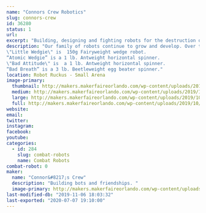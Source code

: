 ```yaml
---
name: "Connors Crew Robotics"
slug: connors-crew
id: 36280
status: 1
url: 
excerpt: "Building, designing and fighting robots for the destruction of all mankind.  "
description: "Our family of robots continue to grow and develop. Over time we have won several tournaments and really enjoy the friendships and robot community. Our family members are:
\"Little Wedgie\" is  150g Fairyweight wedge robot.
“Atomic Wedgie” is a 1 lb. Antweight horizontal spinner.
\"Bad Attitude\" is  a 1 lb. Antweight horizontal spinner.   
“Bad Breath” is a 3 lb. Beetleweight egg beater spinner."
location: Robot Ruckus - Small Arena
image-primary:
  thumbnail: http://makers.makerfaireorlando.com/wp-content/uploads/2019/10/ted-150x150.jpg
  medium: http://makers.makerfaireorlando.com/wp-content/uploads/2019/10/ted-300x225.jpg
  large: http://makers.makerfaireorlando.com/wp-content/uploads/2019/10/ted.jpg
  full: http://makers.makerfaireorlando.com/wp-content/uploads/2019/10/ted.jpg
website: 
email: 
twitter: 
instagram: 
facebook: 
youtube: 
categories:
  - id: 284
    slug: combat-robots
    name: Combat Robots
combat-robot: 0
maker:
  name: "Connor&#8217;s Crew"
  description: "Building bots and friendships. "
  image-primary: http://makers.makerfaireorlando.com/wp-content/uploads/2019/10/044323C6-22F0-49E0-A026-F59E441537D2.jpeg
last-modified-db: "2019-11-06 18:03:32"
last-exported: "2020-07-07 19:10:00"
---
```

